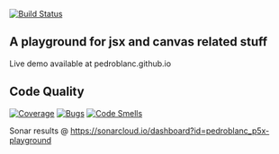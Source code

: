 [![Build Status](https://travis-ci.com/pedroblanc/p5x-playground.svg?branch=master)](https://travis-ci.com/pedroblanc/p5x-playground)

## A playground for jsx and canvas related stuff

Live demo available at pedroblanc.github.io


## Code Quality

[![Coverage](https://sonarcloud.io/api/project_badges/measure?project=pedroblanc_p5x-playground&metric=coverage)](https://sonarcloud.io/dashboard?id=pedroblanc_p5x-playground)
[![Bugs](https://sonarcloud.io/api/project_badges/measure?project=pedroblanc_p5x-playground&metric=bugs)](https://sonarcloud.io/dashboard?id=pedroblanc_p5x-playground)
[![Code Smells](https://sonarcloud.io/api/project_badges/measure?project=pedroblanc_p5x-playground&metric=code_smells)](https://sonarcloud.io/dashboard?id=pedroblanc_p5x-playground)

Sonar results @ https://sonarcloud.io/dashboard?id=pedroblanc_p5x-playground